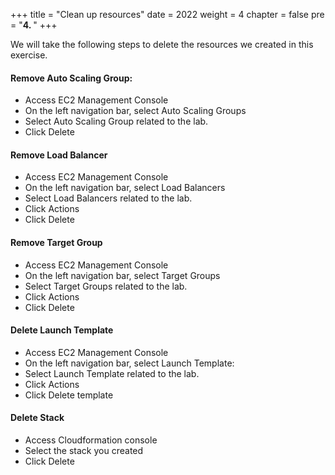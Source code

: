 +++
title = "Clean up resources"
date = 2022
weight = 4
chapter = false
pre = "<b>4. </b>"
+++

We will take the following steps to delete the resources we created in this exercise.

#### Remove Auto Scaling Group:

   + Access EC2 Management Console
   + On the left navigation bar, select Auto Scaling Groups
   + Select Auto Scaling Group related to the lab.
   + Click Delete

#### Remove Load Balancer

   + Access EC2 Management Console
   + On the left navigation bar, select Load Balancers
   + Select Load Balancers related to the lab.
   + Click Actions
   + Click Delete

#### Remove Target Group

   + Access EC2 Management Console
   + On the left navigation bar, select Target Groups
   + Select Target Groups related to the lab.
   + Click Actions
   + Click Delete

#### Delete Launch Template

   + Access EC2 Management Console
   + On the left navigation bar, select Launch Template:
   + Select Launch Template related to the lab.
   + Click Actions
   + Click Delete template

#### Delete Stack

   + Access Cloudformation console
   + Select the stack you created
   + Click Delete 